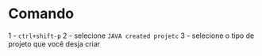 # Comando

1 - `ctrl+shift-p`
2 - selecione `JAVA created projetc`
3 - selecione o tipo de projeto que você desja criar